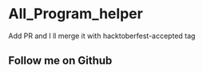 # All_Program_helper
Add PR and I ll merge it with hacktoberfest-accepted tag
## Follow me on Github
